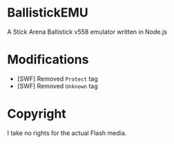 # BallistickEMU

A Stick Arena Ballistick v558 emulator written in Node.js

# Modifications

- [SWF] Removed `Protect` tag
- [SWF] Removed `Unknown` tag

# Copyright

I take no rights for the actual Flash media.
